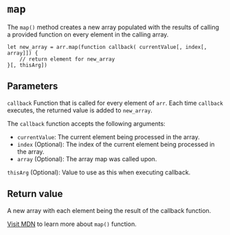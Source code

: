 # `map`

The `map()` method creates a new array populated with the results of calling a provided function on every element in the calling array.

```
let new_array = arr.map(function callback( currentValue[, index[, array]]) {
    // return element for new_array
}[, thisArg])
```   

## Parameters

`callback`
Function that is called for every element of `arr`. Each time `callback` executes, the returned value is added to `new_array`.

The `callback` function accepts the following arguments:

- `currentValue`: The current element being processed in the array.
- `index` (Optional): The index of the current element being processed in the array.
- `array` (Optional): The array map was called upon.

`thisArg` (Optional): Value to use as this when executing callback.

## Return value

A new array with each element being the result of the callback function.

[Visit MDN](//developer.mozilla.org/en-US/docs/Web/JavaScript/Reference/Global_Objects/Array/map) to learn more about `map()` function.